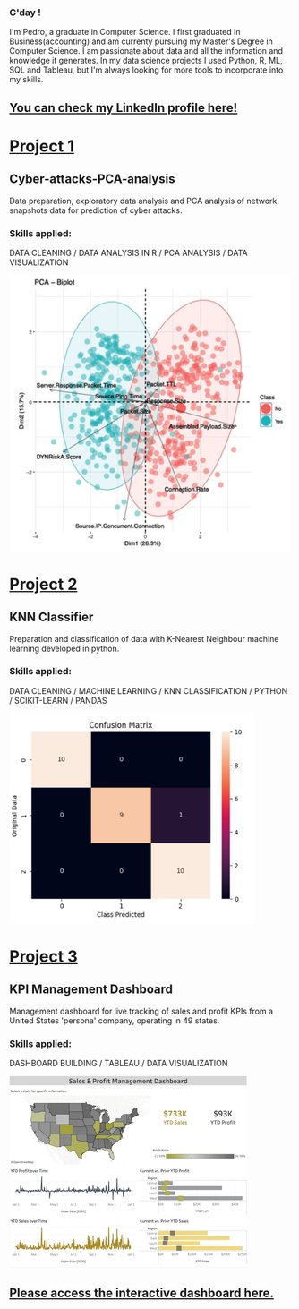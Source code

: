### G'day !


I'm Pedro, a graduate in Computer Science. I first graduated in Business(accounting) and am currenty pursuing my Master's Degree in Computer Science. I am passionate about data and all the information and knowledge it generates. In my data science projects I used Python, R, ML, SQL and Tableau, but I'm always looking for more tools to incorporate into my skills.  

## [You can check my LinkedIn profile here!](https://www.linkedin.com/in/vasconcelos-pedro/)






# [Project 1](https://github.com/pedro-vasconcelos-costa/Cyber-attacks-PCA-analysis)
## Cyber-attacks-PCA-analysis

Data preparation, exploratory data analysis and PCA analysis of network snapshots data for prediction of cyber attacks.
### Skills applied:
DATA CLEANING / DATA ANALYSIS IN R / PCA ANALYSIS / DATA VISUALIZATION

![image](images/img_%20pca%20biplot.png)







# [Project 2](https://github.com/pedro-vasconcelos-costa/KNN-Classifier)
## KNN Classifier

Preparation and classification of data with K-Nearest Neighbour machine learning developed in python.
### Skills applied:
DATA CLEANING / MACHINE LEARNING / KNN CLASSIFICATION / PYTHON / SCIKIT-LEARN / PANDAS

![image](images/img_%20k5%20test%200.2.png)







# [Project 3](https://github.com/pedro-vasconcelos-costa/TABLEAU-Management-KPI-dashboard)
## KPI Management Dashboard

Management dashboard for live tracking of sales and profit KPIs from a United States 'persona' company, operating in 49 states.
### Skills applied:
DASHBOARD BUILDING / TABLEAU / DATA VISUALIZATION

![image](images/img_%20dashboard2.png)



## [Please access the interactive dashboard here.](https://public.tableau.com/app/profile/pedro.henrique.franca.de.vasconcelos.costa)










